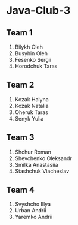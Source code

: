 # Java-Club-3

## Team 1
1. Bilykh Oleh  
2. Busyhin Oleh  
3. Fesenko Sergii  
4. Horodchuk Taras  

## Team 2
1. Kozak Halyna  
2. Kozak Natalia  
3. Oheruk Taras
4. Senyk Yulia

## Team 3
1. Shchur Roman  
2. Shevchenko Oleksandr  
3. Smilka Anastasiia  
4. Stashchuk Viacheslav  

## Team 4
1. Svyshcho Illya  
2. Urban Andrii  
3. Yaremko Andrii  
